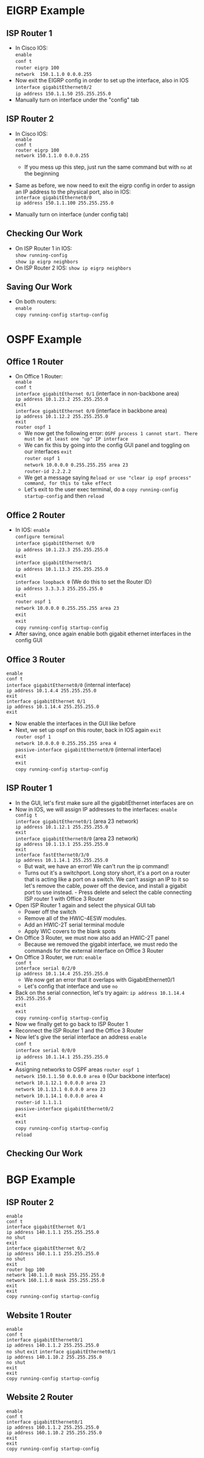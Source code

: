 # EIGRP Example
## ISP Router 1
- In Cisco IOS: <br />
`enable` <br />
`conf t` <br />
`router eigrp 100` <br />
`network  150.1.1.0 0.0.0.255` <br />
- Now exit the EIGRP config in order to set up the interface, also in IOS
`interface gigabitEthernet0/2` <br />
`ip address 150.1.1.50 255.255.255.0` <br />
- Manually turn on interface under the "config" tab

## ISP Router 2
- In Cisco IOS: <br />
`enable` <br /> 
`conf t` <br />
`router eigrp 100` <br />
`network 150.1.1.0 0.0.0.255` <br />
	 - If you mess up this step, just run the same command but with `no` at the beginning

- Same as before, we now need to exit the eigrp config in order to assign an IP address to the physical port, also in IOS: <br />
`interface gigabitEthernet0/0` <br />
`ip address 150.1.1.100 255.255.255.0` <br />
- Manually turn on interface (under config tab) 

## Checking Our Work
- On ISP Router 1 in IOS: <br />
`show running-config` <br />
`show ip eigrp neighbors` <br />
- On ISP Router 2 IOS:
`show ip eigrp neighbors` <br />

## Saving Our Work
- On both routers: <br />
`enable` <br />
`copy running-config startup-config` <br />

<!---
# Setting Up Server 2
- On Website 2 Router in IOS: <br />
`enable` <br />
`conf t` <br />
`ip address 200.1.1.10 255.255.255.0` <br />
- On the Website 2 Server under services:
	- Enable HTTPS
- Same server but under Config -> Global -> Settings
	- Set the Gateway/DNS IPv4 to static with the Default Gateway IP address as 200.1.1.10
- Same server but now under Config -> Interface -> FastEthernet0
	- Set the IP configuration to static with IPv4 address 200.1.1.20
	- The subnet mask should autofill to 255.255.255.0. This is what we want!

# What's Next?
- At this point we might be tempted to set up a desktop | laptop | workstation ASAP so we can test connection to the website 
	- This can be accomplished using the same commands and approach we've used thus far. Meaning it's not a difficult-enough of a task for the purpose of this exercise. We will therefore hold off on this step! 
-->
<!---
- The next step will be to set up a VLAN between offices 1 and 3. The decision for this is not completely arbitrary. Notice how these two offices have similar types of computers on their network: desktops, workstations, and laptops. For the purposes of our scenario, let these be geographically separated offices which need to act as one network!
- Before we can worry about VLAN configurations, which is something we'll accomplish on the switches, we must first set up the intermediary routers.
-->
# OSPF Example
## Office 1 Router
- On Office 1 Router: <br />
`enable` <br />
`conf t` <br />
`interface gigabitEthernet 0/1` (interface in non-backbone area) <br /> 
`ip address 10.1.23.2 255.255.255.0` <br />
`exit` <br />
`interface gigabitEthernet 0/0` (interface in backbone area) <br />
`ip address 10.1.12.2 255.255.255.0` <br />
`exit` <br />
`router ospf 1`<br />
	- We now get the following error: `OSPF process 1 cannot start. There must be at least one "up" IP interface`
	- We can fix this by going into the config GUI panel and toggling on our interfaces
`exit` <br />
`router ospf 1` <br />
`network 10.0.0.0 0.255.255.255 area 23` <br />
`router-id 2.2.2.2` <br />
	- We get a message saying `Reload or use "clear ip ospf process" command, for this to take effect`
	- Let's exit to the user exec terminal, do a `copy running-config startup-config` and then `reload`
## Office 2 Router
- In IOS:
`enable` <br />
`configure terminal` <br />
`interface gigabitEthernet 0/0` <br />
`ip address 10.1.23.3 255.255.255.0` <br />
`exit` <br />
`interface gigabitEthernet0/1` <br />
`ip address 10.1.13.3 255.255.255.0` <br />
`exit` <br />
`interface loopback 0` (We do this to set the Router ID)<br />
`ip address 3.3.3.3 255.255.255.0` <br />
`exit` <br />
`router ospf 1` <br />
`network 10.0.0.0 0.255.255.255 area 23` <br />
`exit` <br />
`exit` <br />
`copy running-config startup-config` <br />
- After saving, once again enable both gigabit ethernet interfaces in the config GUI <br />

## Office 3 Router
`enable` <br />
`conf t` <br />
`interface gigabitEthernet0/0` (internal interface) <br />
`ip address 10.1.4.4 255.255.255.0` <br />
`exit` <br />
`interface gigabitEthernet 0/1` <br />
`ip address 10.1.14.4 255.255.255.0` <br />
`exit` <br />
- Now enable the interfaces in the GUI like before 
- Next, we set up ospf on this router, back in IOS again
`exit` <br />
`router ospf 1` <br />
`network 10.0.0.0 0.255.255.255 area 4` <br />
`passive-interface gigabitEthernet0/0` (internal interface) <br />
`exit` <br />
`exit` <br />
`copy running-config startup-config` <br />

## ISP Router 1
- In the GUI, let's first make sure all the gigabitEthernet interfaces are on
- Now in IOS, we will assign IP addresses to the interfaces:
`enable` <br />
`config t` <br />
`interface gigabitEthernet0/1` (area 23 network) <br />
`ip address 10.1.12.1 255.255.255.0` <br />
`exit` <br />
`interface gigabitEthernet0/0` (area 23 network) <br />
`ip address 10.1.13.1 255.255.255.0` <br />
`exit` <br />
`interface fastEthernet0/3/0` <br />
`ip address 10.1.14.1 255.255.255.0` <br />
	- But wait, we have an error! We can't run the ip command!
	- Turns out it's a switchport. Long story short, it's a port on a router that is acting like a port on a switch. We can't assign an IP to it so let's remove the cable, power off the device, and install a gigabit port to use instead. - Press delete and select the cable connecting ISP router 1 with Office 3 Router
- Open ISP Router 1 again and select the physical GUI tab
	- Power off the switch
	- Remove all of the HWIC-4ESW modules.
	- Add an HWIC-2T serial terminal module
	- Apply WIC covers to the blank spots 
- On Office 3 Router, we must now also add an HWIC-2T panel
	- Because we removed the gigabit interface, we must redo the commands for the external interface on Office 3 Router
- On Office 3 Router, we run:
`enable` <br />
`conf t` <br />
`interface serial 0/2/0` <br />
`ip address 10.1.14.4 255.255.255.0` <br />
	- We now get an error that it overlaps with GigabitEthernet0/1
	- Let's config that interface and use `no`
- Back on the serial connection, let's try again:
`ip address 10.1.14.4 255.255.255.0` <br />
`exit` <br />
`exit` <br />
`copy running-config startup-config` <br />
- Now we finally get to go back to ISP Router 1
- Reconnect the ISP Router 1 and the Office 3 Router
- Now let's give the serial interface an address
`enable` <br />
`conf t` <br />
`interface serial 0/0/0` <br />
`ip address 10.1.14.1 255.255.255.0` <br />
`exit` <br />
- Assigning networks to OSPF areas
`router ospf 1` <br />
`network 150.1.1.50 0.0.0.0 area 0` (Our backbone interface) <br />
`network 10.1.12.1 0.0.0.0 area 23` <br />
`network 10.1.13.1 0.0.0.0 area 23` <br />
`network 10.1.14.1 0.0.0.0 area 4` <br />
`router-id 1.1.1.1`	<br />
`passive-interface gigabitEthernet0/2` <br />
`exit` <br />
`exit`<br />
`copy running-config startup-config` <br />
`reload` <br />
## Checking Our Work
# BGP Example
## ISP Router 2
`enable` <br />
`conf t` <br />
`interface gigabitEthernet 0/1` <br />
`ip address 140.1.1.1 255.255.255.0` <br />
`no shut` <br />
`exit` <br />
`interface gigabitEthernet 0/2` <br />
`ip address 160.1.1.1 255.255.255.0` <br />
`no shut` <br />
`exit` <br />
`router bgp 100` <br />
`network 140.1.1.0 mask 255.255.255.0` <br />
`network 160.1.1.0 mask 255.255.255.0` <br />
`exit` <br />
`exit` <br />
`copy running-config startup-config` <br />

## Website 1 Router
`enable`<br />
`conf t` <br />
`interface gigabitEthernet0/1` <br />
`ip address 140.1.1.2 255.255.255.0` <br />
`no shut`
`exit`
`interface gigabitEthernet0/1` <br />
`ip address 140.1.10.2 255.255.255.0` <br />
`no shut` <br />
`exit` <br />
`exit` <br />
`copy running-config startup-config` <br />

## Website 2 Router
`enable` <br />
`conf t` <br />
`interface gigabitEthernet0/1` <br />
`ip address 160.1.1.2 255.255.255.0` <br />
`ip address 160.1.10.2 255.255.255.0` <br />
`exit` <br />
`exit` <br />
`copy running-config startup-config` <br />
